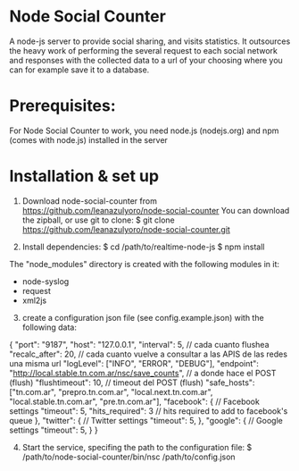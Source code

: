 Node Social Counter
===================
A node-js server to provide social sharing, and visits statistics. It outsources the heavy work of performing the several request to each social network and responses with the collected data to a url of your choosing where you can for example save it to a database.

Prerequisites: 
===================
For Node Social Counter to work, you need node.js (nodejs.org) and npm (comes with node.js) installed in the server

Installation & set up
===================
1) Download node-social-counter from https://github.com/leanazulyoro/node-social-counter You can download the zipball, or use git to clone: $ git clone https://github.com/leanazulyoro/node-social-counter.git

2) Install dependencies: 
$ cd /path/to/realtime-node-js 
$ npm install

The "node_modules" directory is created with the following modules in it:
- node-syslog
- request
- xml2js

3) create a configuration json file (see config.example.json) with the following data:

{
  "port":     "9187",
  "host":     "127.0.0.1",
  "interval": 5, // cada cuanto flushea
  "recalc_after": 20, // cada cuanto vuelve a consultar a las APIS de las redes una misma url
  "logLevel": ["INFO", "ERROR", "DEBUG"],
  "endpoint": "http://local.stable.tn.com.ar/nsc/save_counts", // a donde hace el POST (flush)
  "flushtimeout": 10, // timeout del POST (flush)
  "safe_hosts": ["tn.com.ar", "prepro.tn.com.ar", "local.next.tn.com.ar", "local.stable.tn.com.ar", "pre.tn.com.ar"],
  "facebook": { // Facebook settings
    "timeout": 5,
    "hits_required": 3 // hits required to add to facebook's queue
  },
  "twitter": { // Twitter settings
    "timeout": 5,
  },
  "google": { // Google settings
    "timeout": 5,
  }
}

4) Start the service, specifing the path to the configuration file:
$ /path/to/node-social-counter/bin/nsc /path/to/config.json

